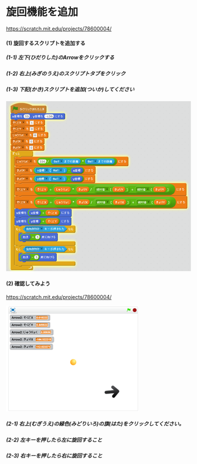 # 旋回機能を追加
https://scratch.mit.edu/projects/78600004/

#### (1) 旋回するスクリプトを追加する
##### (1-1) 左下(ひだりした)のArrowをクリックする
##### (1-2) 右上(みぎのうえ)のスクリプトタブをクリック
##### (1-3) 下記(かき)スクリプトを追加(ついか)してください
![](f3_004a.png)


#### (2) 確認してみよう
https://scratch.mit.edu/projects/78600004/

![](spin_scratch_001.png)

##### (2-1) 右上(むぎうえ)の緑色(みどりいろ)の旗(はた)をクリックしてください。
##### (2-2) 左キーを押したら左に旋回すること
##### (2-3) 右キーを押したら右に旋回すること
